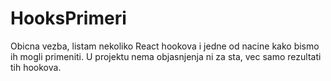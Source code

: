 # HooksPrimeri
Obicna vezba, listam nekoliko React hookova i jedne od nacine kako bismo ih mogli primeniti. U projektu nema objasnjenja ni za sta, vec samo rezultati tih hookova.
